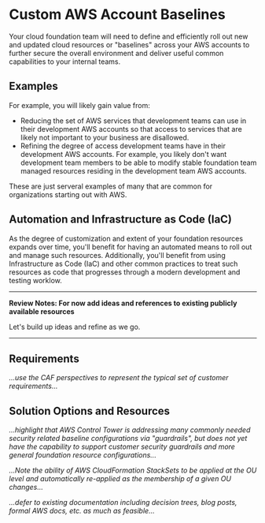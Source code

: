 # Custom AWS Account Baselines

Your cloud foundation team will need to define and efficiently roll out new and updated cloud resources or "baselines" across your AWS accounts to further secure the overall environment and deliver useful common capabilities to your internal teams. 

## Examples

For example, you will likely gain value from:

* Reducing the set of AWS services that development teams can use in their development AWS accounts so that access to services that are likely not important to your business are disallowed.
* Refining the degree of access development teams have in their development AWS accounts. For example, you likely don't want development team members to be able to modify stable foundation team managed resources residing in the development team AWS accounts.

These are just serveral examples of many that are common for organizations starting out with AWS.

## Automation and Infrastructure as Code (IaC)

As the degree of customization and extent of your foundation resources expands over time, you'll benefit for having an automated means to roll out and manage such resources.  Additionally, you'll benefit from using Infrastructure as Code (IaC) and other common practices to treat such resources as code that progresses through a modern development and testing worklow.

---
**Review Notes: For now add ideas and references to existing publicly available resources**

Let's build up ideas and refine as we go.

---

## Requirements

*...use the CAF perspectives to represent the typical set of customer requirements...*

## Solution Options and Resources

*...highlight that AWS Control Tower is addressing many commonly needed security related baseline configurations via "guardrails", but does not yet have the capability to support customer security guardrails and more general foundation resource configurations...*

*...Note the ability of AWS CloudFormation StackSets to be applied at the OU level and automatically re-applied as the membership of a given OU changes...*

*...defer to existing documentation including decision trees, blog posts, formal AWS docs, etc. as much as feasible...*
